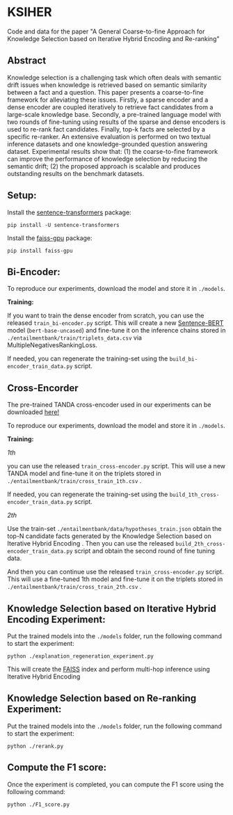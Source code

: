 # KSIHER
Code and data for the paper "A General Coarse-to-fine Approach for Knowledge Selection based on Iterative Hybrid Encoding and Re-ranking"

## Abstract

Knowledge selection is a challenging task which often deals with semantic drift issues when knowledge is retrieved based on semantic similarity between a fact and a question. This paper presents a coarse-to-fine framework for alleviating these issues. Firstly, a sparse encoder and a dense encoder are coupled iteratively to retrieve fact candidates from a large-scale knowledge base. Secondly, a pre-trained language model with two rounds of fine-tuning using results of the sparse and dense encoders is used to re-rank fact candidates. Finally, top-k facts are selected by a specific re-ranker. An extensive evaluation is performed on two textual inference datasets and one knowledge-grounded question answering dataset. Experimental results show that: (1) the coarse-to-fine framework can improve the performance of knowledge selection by reducing the semantic drift; (2) the proposed approach is scalable and produces outstanding results on the benchmark datasets.

## Setup:

Install the [sentence-transformers](https://www.sbert.net/) package:

`pip install -U sentence-transformers`

Install the [faiss-gpu](https://pypi.org/project/faiss-gpu/) package:

`pip install faiss-gpu`

## Bi-Encoder:

To reproduce our experiments, download the model and store it in `./models`.

**Training:**

If you want to train the dense encoder from scratch, you can use the released `train_bi-encoder.py` script. This will create a new [Sentence-BERT](https://www.sbert.net/) model (`bert-base-uncased`) and fine-tune it on the inference chains stored in `./entailmentbank/train/triplets_data.csv` via MultipleNegativesRankingLoss.

If needed, you can regenerate the training-set using the `build_bi-encoder_train_data.py` script.

## Cross-Encorder

The pre-trained TANDA cross-encoder used in our experiments can be downloaded [here!](https://d3t7erp6ge410c.cloudfront.net/tanda-aaai-2020/models/tanda_roberta_base_asnq.tar)

To reproduce our experiments, download the model and store it in `./models`.

**Training:**

*1th*

you can use the released `train_cross-encoder.py` script. This will use a new TANDA model and fine-tune it on the triplets stored in `./entailmentbank/train/cross_train_1th.csv` .

If needed, you can regenerate the training-set using the `build_1th_cross-encoder_train_data.py` script.

*2th*

Use the train-set `./entailmentbank/data/hypotheses_train.json` obtain the top-N candidate facts generated by the Knowledge Selection based on Iterative Hybrid Encoding . Then you can use the released `build_2th_cross-encoder_train_data.py` script and obtain the second round of fine tuning data.

And then you can continue use the released `train_cross-encoder.py` script. This will use a fine-tuned 1th model and fine-tune it on the triplets stored in `./entailmentbank/train/cross_train_2th.csv` .

##  Knowledge Selection based on Iterative Hybrid Encoding Experiment:

Put the trained models into the `./models` folder, run the following command to start the experiment:

`python ./explanation_regeneration_experiment.py`

This will create the [FAISS](https://faiss.ai/) index and perform multi-hop inference using Iterative Hybrid Encoding

##  Knowledge Selection based on Re-ranking Experiment:

Put the trained models into the `./models` folder, run the following command to start the experiment:

`python ./rerank.py`

##  Compute the F1 score:

Once the experiment is completed, you can compute the F1 score using the following command:

`python ./F1_score.py`
